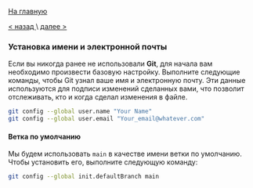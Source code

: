 [На главную](./readme.md) 
 
[< назад ](./installation.md)  \  [ далее >](./GitHub.md)

### Установка имени и электронной почты

Если вы никогда ранее не использовали **Git**, для начала вам необходимо произвести базовую настройку. Выполните следующие команды, чтобы Git узнал ваше имя и электронную почту. Эти данные используются для подписи изменений сделанных вами, что позволит отслеживать, кто и когда сделал изменения в файле.

``` bash
git config --global user.name "Your Name"
git config --global user.email "Your_email@whatever.com"
```

#### Ветка по умолчанию

Мы будем использовать `main` в качестве имени ветки по умолчанию. Чтобы установить его, выполните следующую команду:

``` bash
git config --global init.defaultBranch main
```
